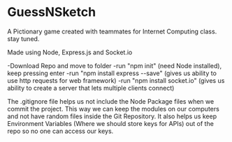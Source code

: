 # GuessNSketch
A Pictionary game created with teammates for Internet Computing class. stay tuned.

Made using Node, Express.js and Socket.io

-Download Repo and move to folder
-run "npm init" (need Node installed), keep pressing enter
-run "npm install express --save" (gives us ability to use http requests for web framework)
-run "npm install socket.io" (gives us ability to create a server that lets multiple clients connect)

The .gitignore file helps us not include the Node Package files when we commit the project.
This way we can keep the modules on our computers and not have random files inside the Git Repository.
It also helps us keep Environment Variables (Where we should store keys for APIs) out of the repo so no one can access our keys.